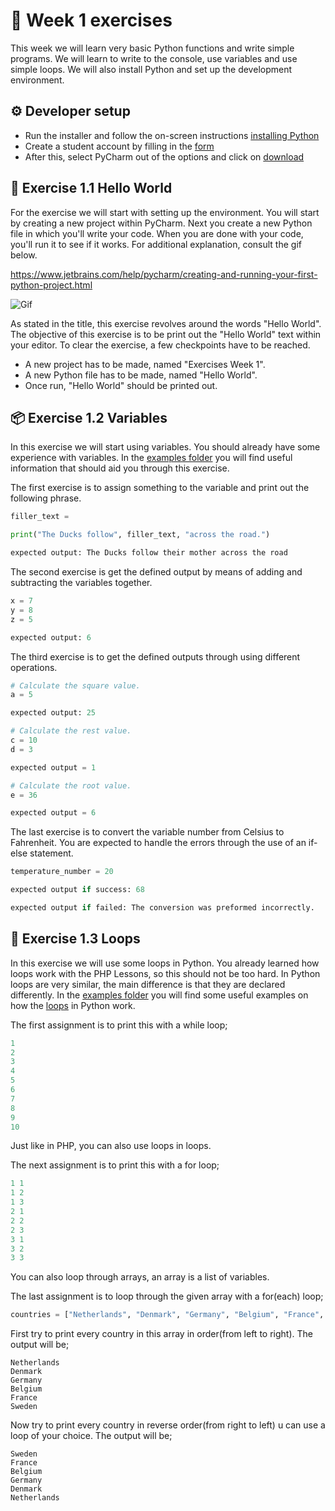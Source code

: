 # :pencil: Week 1 exercises 
This week we will learn very basic Python functions and write simple programs. 
We will learn to write to the console, use variables and use simple loops. 
We will also install Python and set up the development environment.

## :gear: Developer setup
- Run the installer and follow the on-screen instructions [installing Python](https://www.python.org/ftp/python/3.9.4/python-3.9.4-amd64.exe)
- Create a student account by filling in the [form](https://www.jetbrains.com/shop/eform/students?_st=phGZYaLDwIFGzailE1uoJf-YSAMxYl0W9cCb_fmXojmwSBZwGwGLnwzHtxOrCGvc)
- After this, select PyCharm out of the options and click on [download](https://www.jetbrains.com/pycharm/download/download-thanks.html?platform=windows)

## :wave: Exercise 1.1 Hello World
For the exercise we will start with setting up the environment. 
You will start by creating a new project  within PyCharm. 
Next you create a new Python file in which you'll write your code. 
When you are done with your code, you'll run it to see if it works. 
For additional explanation, consult the gif below.

https://www.jetbrains.com/help/pycharm/creating-and-running-your-first-python-project.html

![Gif](/Media/Python_gif_1.gif)

As stated in the title, this exercise revolves around the words "Hello World". 
The objective of this exercise is to be print out the "Hello World" text within your editor. 
To clear the exercise, a few checkpoints have to be reached.

- A new project has to be made, named "Exercises Week 1".
- A new Python file has to be made, named "Hello World".
- Once run, "Hello World" should be printed out.

## :package: Exercise 1.2 Variables
In this exercise we will start using variables. You should already have some experience with variables. 
In the [examples folder](/Week%201/Examples) you will find useful information that should aid you through this exercise.

The first exercise is to assign something to the variable and print out the following phrase.

```python
filler_text =

print("The Ducks follow", filler_text, "across the road.")

expected output: The Ducks follow their mother across the road
```

The second exercise is get the defined output by means of adding and subtracting the variables together.

```python
x = 7
y = 8
z = 5

expected output: 6
```

The third exercise is to get the defined outputs through using different operations.

```python
# Calculate the square value.
a = 5

expected output: 25

# Calculate the rest value.
c = 10
d = 3

expected output = 1

# Calculate the root value.
e = 36

expected output = 6
```

The last exercise is to convert the variable number from Celsius to Fahrenheit. 
You are expected to handle the errors through the use of an if-else statement.  

```python
temperature_number = 20

expected output if success: 68

expected output if failed: The conversion was preformed incorrectly.
```



## :repeat: Exercise 1.3 Loops

In this exercise we will use some loops in Python. 
You already learned how loops work with the PHP Lessons, so this should not be too hard. 
In Python loops are very similar, the main difference is that they are declared differently. 
In the [examples folder](/Week%201/Examples) you will find some useful examples on how the [loops](/Week%201/Examples/Loops.md) in Python work.

The first assignment is to print this with a while loop;

```python
1 
2 
3 
4 
5 
6 
7 
8 
9 
10 
```

Just like in PHP, you can also use loops in loops.

The next assignment is to print this with a for loop;

```python
1 1
1 2
1 3
2 1
2 2
2 3
3 1
3 2
3 3
```

You can also loop through arrays, an array is a list of variables.

The last assignment is to loop through the given array with a for(each) loop;

```python
countries = ["Netherlands", "Denmark", "Germany", "Belgium", "France", "Sweden"]
```

First try to print every country in this array in order(from left to right). The output will be;

```
Netherlands 
Denmark 
Germany 
Belgium 
France 
Sweden 
```

Now try to print every country in reverse order(from right to left) u can use a loop of your choice. The output will be;

```
Sweden 
France 
Belgium 
Germany 
Denmark 
Netherlands
```
